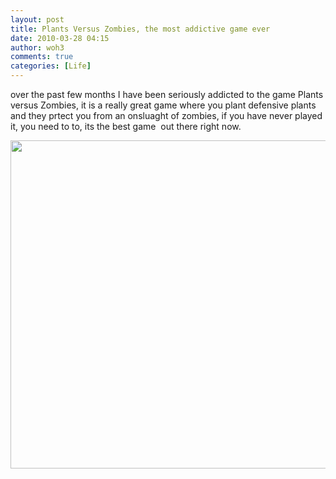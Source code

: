 ```yaml
---
layout: post
title: Plants Versus Zombies, the most addictive game ever
date: 2010-03-28 04:15
author: woh3
comments: true
categories: [Life]
---
```

over the past few months I have been seriously addicted to the game Plants versus Zombies, it is a really great game where you plant defensive plants and they prtect you from an onsluaght of zombies, if you have never played it, you need to to, its the best game  out there right now.

<a href="http://woh3blog.files.wordpress.com/2010/03/pvz.png"><img class="alignleft size-full wp-image-358" title="pvz" src="http://woh3blog.files.wordpress.com/2010/03/pvz.png" alt="" width="700" height="525" /></a>
